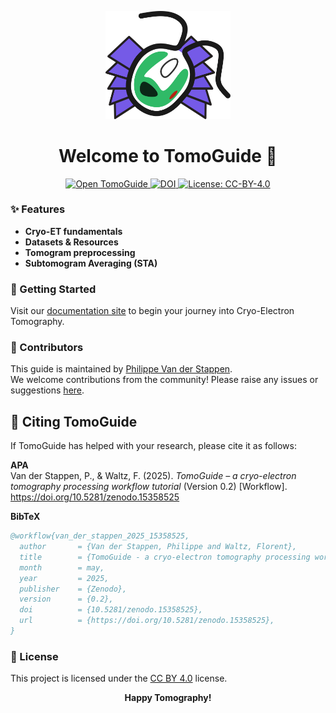 ﻿<p align="center">
  <img src="docs/imgs/00_logo.svg" alt="TomoGuide Logo" width="200" />
</p>

<h1 align="center">Welcome to TomoGuide 🧊</h1>

<p align="center">
  <a href="https://tomoguide.github.io/" target="_blank">
    <img src="https://img.shields.io/badge/Open%20TomoGuide-Here-7B5CD6?style=flat" alt="Open TomoGuide">
  </a>
    <a href="https://doi.org/10.5281/zenodo.15358525" target="_blank">
    <img src="https://zenodo.org/badge/DOI/10.5281/zenodo.15358525.svg" alt="DOI"/>
  </a>
  <a href="https://creativecommons.org/licenses/by/4.0/" target="_blank">
    <img src="https://img.shields.io/badge/License-CC%20BY--4.0-lightgrey.svg?style=flat" alt="License: CC-BY-4.0">
  </a>
</p>

### ✨ Features
- **Cryo-ET fundamentals**
- **Datasets & Resources**
- **Tomogram preprocessing**
- **Subtomogram Averaging (STA)**

### 🚀 Getting Started
Visit our [documentation site](https://tomoguide.github.io/) to begin your journey into Cryo-Electron Tomography.

### 👥 Contributors
This guide is maintained by [Philippe Van der Stappen](https://github.com/Phaips).  
We welcome contributions from the community! Please raise any issues or suggestions [here](https://github.com/TomoGuide/TomoGuide.github.io/issues).

## 📑 Citing TomoGuide

If TomoGuide has helped with your research, please cite it as follows:

**APA**  
Van der Stappen, P., & Waltz, F. (2025). _TomoGuide – a cryo-electron tomography processing workflow tutorial_ (Version 0.2) [Workflow]. https://doi.org/10.5281/zenodo.15358525

**BibTeX**  
```bibtex
@workflow{van_der_stappen_2025_15358525,
  author       = {Van der Stappen, Philippe and Waltz, Florent},
  title        = {TomoGuide - a cryo-electron tomography processing workflow tutorial},
  month        = may,
  year         = 2025,
  publisher    = {Zenodo},
  version      = {0.2},
  doi          = {10.5281/zenodo.15358525},
  url          = {https://doi.org/10.5281/zenodo.15358525},
}
```

### 📄 License
This project is licensed under the [CC BY 4.0](https://creativecommons.org/licenses/by/4.0/) license.

<p align="center">
  <b>Happy Tomography!</b>
</p>

